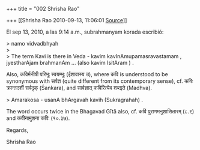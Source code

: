 +++
title = "002 Shrisha Rao"

+++
[[Shrisha Rao	2010-09-13, 11:06:01 [Source](https://groups.google.com/g/bvparishat/c/VwjYjwoHBkA)]]



El sep 13, 2010, a las 9:14 a.m., subrahmanyam korada escribió:

\> namo vidvadbhyah  
\>  
\> The term Kavi is there in Veda - kavim kavInAmupamasravastamam , jyestharAjam brahmanAm ... (also kavim IsitAram ) .

Also, कविर्मनीषी परिभूः स्वयम्भूः (ईशावास्य उ), where कवि is understood to be synonymous with सर्वज्ञ (quite different from its contemporary sense), cf. कविः क्रान्तदर्शी सर्वदृक् (Śankara), and सार्वज्ञात् कविरित्येव शब्द्यते (Madhva).

  
  
\> Amarakosa - usanA bhArgavah kavih (Sukragrahah) .

The word occurs twice in the Bhagavad Gītā also, cf. कविं पुराणमनुशासितारम् (८.९) and कवीनामुशना कविः (१०.३७).

Regards,

Shrisha Rao

